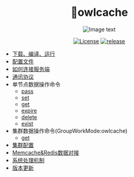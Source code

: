 <div align="center">

# 🦉owlcache

![Image text](https://github.com/beckbikang/owlcache/blob/master/doc/assets/owl.jpg?raw=true)

[![License](https://img.shields.io/github/license/beckbikang/owlcache.svg)](https://github.com/beckbikang/owlcache/blob/master/LICENSE)
[![release](https://img.shields.io/github/release/beckbikang/owlcache.svg?style=popout-square)](https://github.com/beckbikang/owlcache/releases)

</div>  


* [下载、编译、运行](1.download_and_install.md)
* [配置文件](2.config.md)
* [如何连接服务端](3.how_to_connect.md)
* [通讯协议](4.protocol.md)
* 单节点数据操作命令
    * [pass](command/1.pass.md)
    * [set](command/2.set.md)
    * [get](command/3.get.md)
    * [expire](command/4.expire.md)
    * [delete](command/5.delete.md)
    * [exist](command/6.exist.md)
* 集群数据操作命令(GroupWorkMode:owlcache)
    * [get](command_group/1.get.md)
* [集群配置](7.group_config.md)  
* [Memcache&Redis数据对接](8.memcache_redis.md)   
* [系统处理机制](5.system_processing_mechanism.md)  
* [版本更新](6.version_update.md)  
